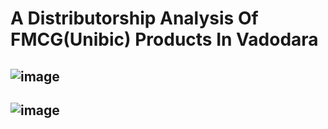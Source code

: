# A Distributorship Analysis Of FMCG(Unibic) Products In Vadodara
## ![image](https://github.com/user-attachments/assets/233cf446-dab5-4f10-b663-48b4139fe6c3)
## ![image](https://github.com/user-attachments/assets/f5a8b3c6-1e71-46b4-b47e-7095f3f7454d)
